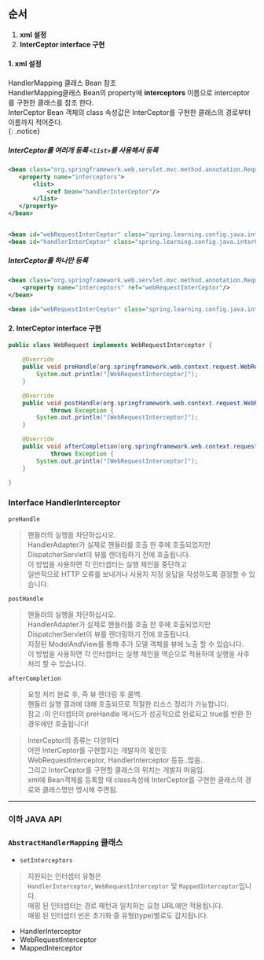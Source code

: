 

## 순서
 1. **xml 설정**
 2. **InterCeptor interface 구현**
 

#### 1. xml 설정
HandlerMapping 클래스 Bean  참조  
HandlerMapping클래스 Bean의 property에 **interceptors** 이름으로 interceptor를 구현한 클래스를 참조 한다.  
InterCeptor Bean 객체의 class 속성값은 InterCeptor를 구현한 클래스의 경로부터 이름까지 적어준다.  
{: .notice}

##### InterCeptor를 여러개 등록 `<list>`를 사용해서 등록
 ~~~xml
<bean class="org.springframework.web.servlet.mvc.method.annotation.RequestMappingHandlerMapping">
	<property name="interceptors">
		<list>
			<ref bean="handlerInterCeptor"/>
		</list>		
	</property>
</bean>
 
 
<bean id="webRequestInterCeptor" class="spring.learning.config.java.interCeptors.WebRequest"/>
<bean id="handlerInterCeptor" class="spring.learning.config.java.interCeptors.Handler"/>
~~~


##### InterCeptor를 하나만 등록
~~~xml
<bean class="org.springframework.web.servlet.mvc.method.annotation.RequestMappingHandlerMapping">
	<property name="interceptors" ref="webRequestInterCeptor"/>
</bean>
 
<bean id="webRequestInterCeptor" class="spring.learning.config.java.interCeptors.WebRequest"/>
~~~
  
#### 2. InterCeptor interface 구현
~~~java
public class WebRequest implements WebRequestInterceptor {

	@Override
	public void preHandle(org.springframework.web.context.request.WebRequest request) throws Exception {
		System.out.println("[WebRequestInterceptor]");
	}

	@Override
	public void postHandle(org.springframework.web.context.request.WebRequest request, ModelMap model)
			throws Exception {
		System.out.println("[WebRequestInterceptor]");
	}

	@Override
	public void afterCompletion(org.springframework.web.context.request.WebRequest request, Exception ex)
			throws Exception {
		System.out.println("[WebRequestInterceptor]");
	}

}
~~~

### Interface **HandlerInterceptor**
`preHandle`
> 핸들러의 실행을 차단하십시오.   
> HandlerAdapter가 실제로 핸들러를 호출 한 후에 호출되었지만  
> DispatcherServlet이 뷰를 렌더링하기 전에 호출됩니다.  
> 이 방법을 사용하면 각 인터셉터는 실행 체인을 중단하고  
> 일반적으로 HTTP 오류를 보내거나 사용자 지정 응답을 작성하도록 결정할 수 있습니다.  

`postHandle`
> 핸들러의 실행을 차단하십시오.  
> HandlerAdapter가 실제로 핸들러를 호출 한 후에 호출되었지만  
> DispatcherServlet이 뷰를 렌더링하기 전에 호출됩니다.  
> 지정된 ModelAndView를 통해 추가 모델 객체를 뷰에 노출 할 수 있습니다.  
> 이 방법을 사용하면 각 인터셉터는 실행 체인을 역순으로 적용하여 실행을 사후 처리 할 수 있습니다.  

`afterCompletion`
> 요청 처리 완료 후, 즉 뷰 렌더링 후 콜백.  
> 핸들러 실행 결과에 대해 호출되므로 적절한 리소스 정리가 가능합니다.  
> 참고 :이 인터셉터의 preHandle 메서드가 성공적으로 완료되고 true를 반환 한 경우에만 호출됩니다!  


> InterCeptor의 종류는 다양하다  
> 어떤 InterCeptor를 구현할지는 개발자의 몫인듯  
> WebRequestInterceptor, HandlerInterceptor 등등..많음..  
> 그리고 InterCeptor를 구현할 클래스의 위치는 개발자 마음임.  
> xml에 Bean객체를 등록할 때 class속성에 InterCeptor를 구현한 클래스의 경로와 클래스명만 명시해 주면됨.  


---
### 이하 JAVA API
### `AbstractHandlerMapping` 클래스
* `setInterceptors`
> 지원되는 인터셉터 유형은  
> `HandlerInterceptor`, `WebRequestInterceptor` 및 `MappedInterceptor`입니다.  
> 매핑 된 인터셉터는 경로 패턴과 일치하는 요청 URL에만 적용됩니다.  
> 매핑 된 인터셉터 빈은 초기화 중 유형(type)별로도 감지됩니다.  

- HandlerInterceptor  
- WebRequestInterceptor  
- MappedInterceptor  



